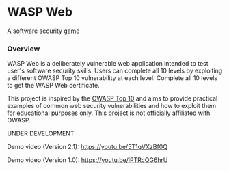 # WASP Web 

A software security game

### Overview
WASP Web is a deliberately vulnerable web application intended to test user's software security skills. Users can complete all 10 levels by exploiting a different OWASP Top 10 
vulnerability at each level. Complete all 10 levels to get the WASP Web certificate.

This project is inspired by the [OWASP Top 10](https://owasp.org/www-project-top-ten/) and aims to provide practical examples of common web security vulnerabilities and how to exploit them for educational purposes only. This project is not officially affiliated with OWASP.

UNDER DEVELOPMENT

Demo video (Version 2.1): https://youtu.be/5T1qVXzBf0Q

Demo video (Version 1.0): https://youtu.be/lPTRcQG6hrU
